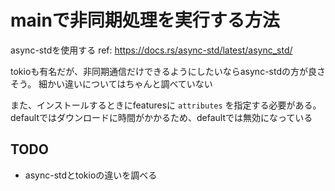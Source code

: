 # mainで非同期処理を実行する方法　

async-stdを使用する
ref: https://docs.rs/async-std/latest/async_std/

tokioも有名だが、非同期通信だけできるようにしたいならasync-stdの方が良さそう。
細かい違いについてはちゃんと調べていない

また、インストールするときにfeaturesに `attributes` を指定する必要がある。defaultではダウンロードに時間がかかるため、defaultでは無効になっている

## TODO

- async-stdとtokioの違いを調べる